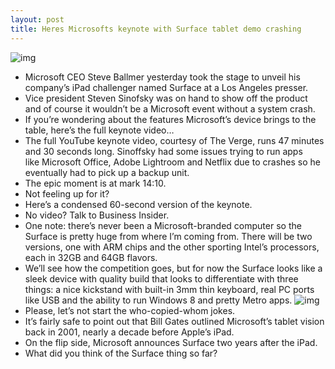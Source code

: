 ```yaml
---
layout: post
title: Heres Microsofts keynote with Surface tablet demo crashing
---
```

![img](http://media.idownloadblog.com/wp-content/uploads/2012/06/surface.jpg)
* Microsoft CEO Steve Ballmer yesterday took the stage to unveil his company’s iPad challenger named Surface at a Los Angeles presser.
* Vice president Steven Sinofsky was on hand to show off the product and of course it wouldn’t be a Microsoft event without a system crash.
* If you’re wondering about the features Microsoft’s device brings to the table, here’s the full keynote video…
* The full YouTube keynote video, courtesy of The Verge, runs 47 minutes and 30 seconds long. Sinoffsky had some issues trying to run apps like Microsoft Office, Adobe Lightroom and Netflix due to crashes so he eventually had to pick up a backup unit.
* The epic moment is at mark 14:10.
* Not feeling up for it?
* Here’s a condensed 60-second version of the keynote.
* No video? Talk to Business Insider.
* One note: there’s never been a Microsoft-branded computer so the Surface is pretty huge from where I’m coming from. There will be two versions, one with ARM chips and the other sporting Intel’s processors, each in 32GB and 64GB flavors.
* We’ll see how the competition goes, but for now the Surface looks like a sleek device with quality build that looks to differentiate with three things: a nice kickstand with built-in 3mm thin keyboard, real PC ports like USB and the ability to run Windows 8 and pretty Metro apps.
![img](http://media.idownloadblog.com/wp-content/uploads/2012/06/Microsoft-Surface-tablet-back-kickstand.jpg)
* Please, let’s not start the who-copied-whom jokes.
* It’s fairly safe to point out that Bill Gates outlined Microsoft’s tablet vision back in 2001, nearly a decade before Apple’s iPad.
* On the flip side, Microsoft announces Surface two years after the iPad.
* What did you think of the Surface thing so far?

